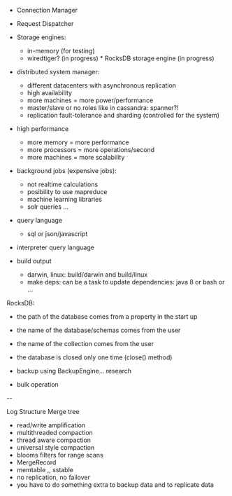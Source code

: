 - Connection Manager
- Request Dispatcher


- Storage engines:
    * in-memory (for testing)
    * wiredtiger?
    (in progress) * RocksDB storage engine (in progress)


- distributed system manager:
    * different datacenters with asynchronous replication
    * high availability
    * more machines = more power/performance
    * master/slave or no roles like in cassandra: spanner?!
    * replication fault-tolerance and sharding (controlled for the system)


- high performance
    * more memory = more performance
    * more processors = more operations/second
    * more machines = more scalability


- background jobs (expensive jobs):
    * not realtime calculations
    * posibility to use mapreduce
    * machine learning libraries
    * solr queries ...


- query language
    * sql or json/javascript


- interpreter query language

- build output
    * darwin, linux: build/darwin and build/linux
    * make deps: can be a task to update dependencies: java 8 or bash or ...

RocksDB:
- the path of the database comes from a property in the start up
- the name of the database/schemas comes from the user
- the name of the collection comes from the user

- the database is closed only one time (close() method)
- backup using BackupEngine... research
- bulk operation

_--_

Log Structure Merge tree

- read/write amplification
- multithreaded compaction
- thread aware compaction
- universal style compaction
- blooms filters for range scans
- MergeRecord
- memtable ,, sstable
- no replication, no failover
- you have to do something extra to backup data and to replicate data